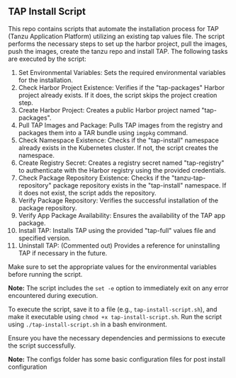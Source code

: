 

## TAP Install Script

This repo contains scripts that automate the installation process for TAP (Tanzu Application Platform) utilizing an existing tap values file. The script performs the necessary steps to set up the harbor project, pull the images, push the images, create the tanzu repo and install TAP. The following tasks are executed by the script:

1. Set Environmental Variables: Sets the required environmental variables for the installation.
2. Check Harbor Project Existence: Verifies if the "tap-packages" Harbor project already exists. If it does, the script skips the project creation step.
3. Create Harbor Project: Creates a public Harbor project named "tap-packages".
4. Pull TAP Images and Package: Pulls TAP images from the registry and packages them into a TAR bundle using `imgpkg` command.
5. Check Namespace Existence: Checks if the "tap-install" namespace already exists in the Kubernetes cluster. If not, the script creates the namespace.
6. Create Registry Secret: Creates a registry secret named "tap-registry" to authenticate with the Harbor registry using the provided credentials.
7. Check Package Repository Existence: Checks if the "tanzu-tap-repository" package repository exists in the "tap-install" namespace. If it does not exist, the script adds the repository.
8. Verify Package Repository: Verifies the successful installation of the package repository.
9. Verify App Package Availability: Ensures the availability of the TAP app package.
10. Install TAP: Installs TAP using the provided "tap-full" values file and specified version.
11. Uninstall TAP: (Commented out) Provides a reference for uninstalling TAP if necessary in the future.

Make sure to set the appropriate values for the environmental variables before running the script.

**Note:** The script includes the `set -e` option to immediately exit on any error encountered during execution.

To execute the script, save it to a file (e.g., `tap-install-script.sh`), and make it executable using `chmod +x tap-install-script.sh`. Run the script using `./tap-install-script.sh` in a bash environment.

Ensure you have the necessary dependencies and permissions to execute the script successfully.

**Note:** The configs folder has some basic configuration files for post install configuration
